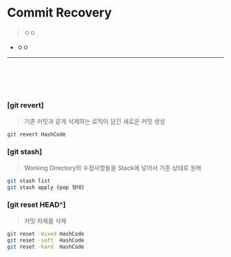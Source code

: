 # Commit Recovery
> ㅇㅇ
* ㅇㅇ

<hr>
<br>

##
####

<br>

### [git revert]
> 기존 커밋과 같게 삭제하는 로직이 담긴 새로운 커밋 생성
```bash
git revert HashCode
```

### [git stash]
> Working Directory의 수정사항들을 Stack에 넣어서 기존 상태로 원복
```bash
git stash list
git stash apply (pop 형태)
```

### [git reset HEAD^]
> 커밋 자체를 삭제
```bash
git reset -mixed HashCode
git reset -soft  HashCode
git reset -hard  HashCode
```

